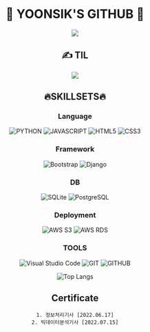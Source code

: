 <div align="center">

# 🏅 YOONSIK'S GITHUB 🏅

<a href='https://github.com/Yoonsik-Shin'>
    <img align='center' src='https://github-readme-stats.vercel.app/api?username=Yoonsik-Shin&show_icons=true&theme=highcontrast'/>
</a>
<br/>

## ✍️ TIL

<a href='https://github.com/Yoonsik-Shin/TIL'>
<img align='center' src='https://github-readme-stats.vercel.app/api/pin/?username=Yoonsik-Shin&repo=TIL&show_icons=true&theme=highcontrast'/>
</a>
<br/>

## 🔥SKILLSETS🔥

### Language

![PYTHON](https://img.shields.io/badge/Python-3776AB.svg?&style=flat&logo=Python&logoColor=white) ![JAVASCRIPT](https://img.shields.io/badge/JavaScript-F7DF1E.svg?&style=flat&logo=JavaScript&logoColor=white) ![HTML5](https://img.shields.io/badge/HTML5-E34F26.svg?&style=flat&logo=HTML5&logoColor=white) ![CSS3](https://img.shields.io/badge/CSS3-1572B6.svg?&style=flat&logo=CSS3&logoColor=white)

### Framework

![Bootstrap](https://img.shields.io/badge/Bootstrap-7952B3.svg?&style=flat&logo=Bootstrap&logoColor=white) ![Django](https://img.shields.io/badge/Django-092E20.svg?&style=flat&logo=Django&logoColor=white)

### DB

![SQLite](https://img.shields.io/badge/sqlite-003B57.svg?&style=flat&logo=SQLite&logoColor=white) ![PostgreSQL](https://img.shields.io/badge/PostgreSQL-4169E1.svg?&style=flat&logo=PostgreSQL&logoColor=white)

### Deployment

![AWS S3](https://img.shields.io/badge/AmazonS3-569A31.svg?&style=flat&logo=AmazonS3&logoColor=white)
![AWS RDS](https://img.shields.io/badge/AmazonRDS-527FFF1.svg?&style=flat&logo=AmazonRDS&logoColor=white)

### TOOLS

![Visual Studio Code](https://img.shields.io/badge/Visual%20Studio%20Code-007ACC.svg?&style=flat&logo=Visual%20Studio%20Code&logoColor=white) ![GIT](https://img.shields.io/badge/GIT-F05032.svg?&style=flat&logo=git&logoColor=white) ![GITHUB](https://img.shields.io/badge/GITHUB-181717.svg?&style=flat&logo=github&logoColor=white)

![Top Langs](https://github-readme-stats.vercel.app/api/top-langs/?username=Yoonsik-Shin&show_icons=true&theme=highcontrast)
<br/>

## Certificate

    1. 정보처리기사 [2022.06.17]
    2. 빅데이터분석기사 [2022.07.15]
